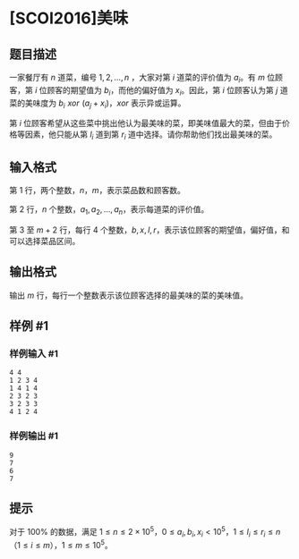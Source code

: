 # [SCOI2016]美味

## 题目描述


一家餐厅有 $n$ 道菜，编号 $1,2,...,n$ ，大家对第 $i$ 道菜的评价值为 $a_i$。有 $m$ 位顾客，第 $i$ 位顾客的期望值为 $b_i$，而他的偏好值为 $x_i$。因此，第 $i$ 位顾客认为第 $j$ 道菜的美味度为 $b_i\,\,xor\,\, (a_j+x_i)$，$xor$ 表示异或运算。

第 $i$ 位顾客希望从这些菜中挑出他认为最美味的菜，即美味值最大的菜，但由于价格等因素，他只能从第 $l_i$ 道到第 $r_i$ 道中选择。请你帮助他们找出最美味的菜。

## 输入格式

第 $1$ 行，两个整数，$n$，$m$，表示菜品数和顾客数。

第 $2$ 行，$n$ 个整数，$a_1,a_2,\ldots,a_n$，表示每道菜的评价值。

第 $3$ 至 $m+2$ 行，每行 $4$ 个整数，$b,x,l,r$，表示该位顾客的期望值，偏好值，和可以选择菜品区间。

## 输出格式

输出 $m$ 行，每行一个整数表示该位顾客选择的最美味的菜的美味值。

## 样例 #1

### 样例输入 #1
```
4 4
1 2 3 4
1 4 1 4
2 3 2 3
3 2 3 3
4 1 2 4
```

### 样例输出 #1

```
9 
7 
6 
7
```

## 提示

对于 $100\%$ 的数据，满足 $1 \le n \le 2 \times 10^5$，$0 \le a_i,b_i,x_i < 10^5$，$1 \le l_i \le r_i \le n$（$1 \le i \le m$），$1 \le m \le 10^5$。
